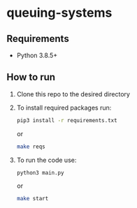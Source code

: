 # queuing-systems

## Requirements

- Python 3.8.5+

## How to run

1. Clone this repo to the desired directory

1. To install required packages run:

    ```Bash
    pip3 install -r requirements.txt 
    ```

    or

    ```Bash
    make reqs
    ```

1. To run the code use:

    ```Bash
    python3 main.py
    ```

    or

    ```Bash
    make start
    ```
